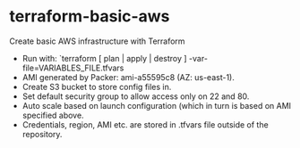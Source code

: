 # terraform-basic-aws
Create basic AWS infrastructure with Terraform

* Run with: `terraform [ plan | apply | destroy ] -var-file=VARIABLES_FILE.tfvars
* AMI generated by Packer: ami-a55595c8 (AZ: us-east-1).
* Create S3 bucket to store config files in.
* Set default security group to allow access only on 22 and 80.
* Auto scale based on launch configuration (which in turn is 
  based on AMI specified above.
* Credentials, region, AMI etc. are stored in .tfvars file outside
  of the repository.
 
